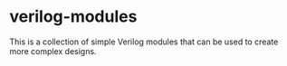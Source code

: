 # verilog-modules

This is a collection of simple Verilog modules that can be used to create more complex designs.
